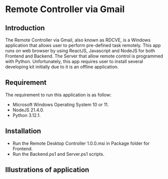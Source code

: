 # Remote Controller via Gmail

## **Introduction**

The Remote Controller via Gmail, also known as RDCVE, is a Windows application that allows user to perform pre-defined task remotely. This app runs on web browser by using ReactJS, Javascript and NodeJS for both Frontend and Backend. The Server that allow remote control is programmed with Python. Unfortunately, this app requires user to install several developing kit initially due to it is an offline application.

## Requirement

The requirement to run this application is as follow:

- Microsoft Windows Operating System 10 or 11.
- NodeJS 21.4.0.
- Python 3.12.1.

## Installation

- Run the Remote Desktop Controller 1.0.0.msi in Package folder for Frontend.
- Run the Backend.ps1 and Server.ps1 scripts.

## Illustrations of application
